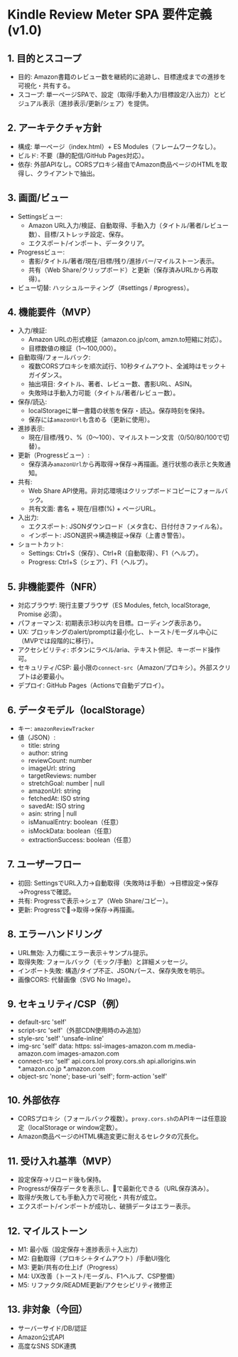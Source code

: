 # Kindle Review Meter SPA 要件定義 (v1.0)

## 1. 目的とスコープ
- 目的: Amazon書籍のレビュー数を継続的に追跡し、目標達成までの進捗を可視化・共有する。
- スコープ: 単一ページSPAで、設定（取得/手動入力/目標設定/入出力）とビジュアル表示（進捗表示/更新/シェア）を提供。

## 2. アーキテクチャ方針
- 構成: 単一ページ（index.html）+ ES Modules（フレームワークなし）。
- ビルド: 不要（静的配信/GitHub Pages対応）。
- 依存: 外部APIなし。CORSプロキシ経由でAmazon商品ページのHTMLを取得し、クライアントで抽出。

## 3. 画面/ビュー
- Settingsビュー:
  - Amazon URL入力/検証、自動取得、手動入力（タイトル/著者/レビュー数）、目標/ストレッチ設定、保存。
  - エクスポート/インポート、データクリア。
- Progressビュー:
  - 書影/タイトル/著者/現在/目標/残り/進捗バー/マイルストーン表示。
  - 共有（Web Share/クリップボード）と更新（保存済みURLから再取得）。
- ビュー切替: ハッシュルーティング（#settings / #progress）。

## 4. 機能要件（MVP）
- 入力/検証:
  - Amazon URLの形式検証（amazon.co.jp/com, amzn.to短縮に対応）。
  - 目標数値の検証（1〜100,000）。
- 自動取得/フォールバック:
  - 複数CORSプロキシを順次試行、10秒タイムアウト、全滅時はモック＋ガイダンス。
  - 抽出項目: タイトル、著者、レビュー数、書影URL、ASIN。
  - 失敗時は手動入力可能（タイトル/著者/レビュー数）。
- 保存/読込:
  - localStorageに単一書籍の状態を保存・読込。保存時刻を保持。
  - 保存には`amazonUrl`も含める（更新に使用）。
- 進捗表示:
  - 現在/目標/残り、%（0〜100）、マイルストーン文言（0/50/80/100で切替）。
- 更新（Progressビュー）:
  - 保存済み`amazonUrl`から再取得→保存→再描画。進行状態の表示と失敗通知。
- 共有:
  - Web Share API使用。非対応環境はクリップボードコピーにフォールバック。
  - 共有文面: 書名 + 現在/目標(%) + ページURL。
- 入出力:
  - エクスポート: JSONダウンロード（メタ含む、日付付きファイル名）。
  - インポート: JSON選択→構造検証→保存（上書き警告）。
- ショートカット:
  - Settings: Ctrl+S（保存）、Ctrl+R（自動取得）、F1（ヘルプ）。
  - Progress: Ctrl+S（シェア）、F1（ヘルプ）。

## 5. 非機能要件（NFR）
- 対応ブラウザ: 現行主要ブラウザ（ES Modules, fetch, localStorage, Promise 必須）。
- パフォーマンス: 初期表示3秒以内を目標。ローディング表示あり。
- UX: ブロッキングのalert/promptは最小化し、トースト/モーダル中心に（MVPでは段階的に移行）。
- アクセシビリティ: ボタンにラベル/aria、テキスト併記、キーボード操作可。
- セキュリティ/CSP: 最小限の`connect-src`（Amazon/プロキシ）。外部スクリプトは必要最小。
- デプロイ: GitHub Pages（Actionsで自動デプロイ）。

## 6. データモデル（localStorage）
- キー: `amazonReviewTracker`
- 値（JSON）:
  - title: string
  - author: string
  - reviewCount: number
  - imageUrl: string
  - targetReviews: number
  - stretchGoal: number | null
  - amazonUrl: string
  - fetchedAt: ISO string
  - savedAt: ISO string
  - asin: string | null
  - isManualEntry: boolean（任意）
  - isMockData: boolean（任意）
  - extractionSuccess: boolean（任意）

## 7. ユーザーフロー
- 初回: SettingsでURL入力→自動取得（失敗時は手動）→目標設定→保存→Progressで確認。
- 共有: Progressで表示→シェア（Web Share/コピー）。
- 更新: Progressで🔄→取得→保存→再描画。

## 8. エラーハンドリング
- URL無効: 入力欄にエラー表示＋サンプル提示。
- 取得失敗: フォールバック（モック/手動）と詳細メッセージ。
- インポート失敗: 構造/タイプ不正、JSONパース、保存失敗を明示。
- 画像CORS: 代替画像（SVG No Image）。

## 9. セキュリティ/CSP（例）
- default-src 'self'
- script-src 'self'（外部CDN使用時のみ追加）
- style-src 'self' 'unsafe-inline'
- img-src 'self' data: https: ssl-images-amazon.com m.media-amazon.com images-amazon.com
- connect-src 'self' api.cors.lol proxy.cors.sh api.allorigins.win *.amazon.co.jp *.amazon.com
- object-src 'none'; base-uri 'self'; form-action 'self'

## 10. 外部依存
- CORSプロキシ（フォールバック複数）。`proxy.cors.sh`のAPIキーは任意設定（localStorage or window定数）。
- Amazon商品ページのHTML構造変更に耐えるセレクタの冗長化。

## 11. 受け入れ基準（MVP）
- 設定保存→リロード後も保持。
- Progressが保存データを表示し、🔄で最新化できる（URL保存済み）。
- 取得が失敗しても手動入力で可視化・共有が成立。
- エクスポート/インポートが成功し、破損データはエラー表示。

## 12. マイルストーン
- M1: 最小版（設定保存＋進捗表示＋入出力）
- M2: 自動取得（プロキシ＋タイムアウト）/手動UI強化
- M3: 更新/共有の仕上げ（Progress）
- M4: UX改善（トースト/モーダル、F1ヘルプ、CSP整備）
- M5: リファクタ/README更新/アクセシビリティ微修正

## 13. 非対象（今回）
- サーバーサイド/DB/認証
- Amazon公式API
- 高度なSNS SDK連携

